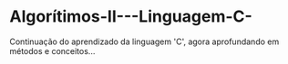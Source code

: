 # Algorítimos-II---Linguagem-C-
Continuação do aprendizado da linguagem 'C', agora aprofundando em métodos e conceitos...
